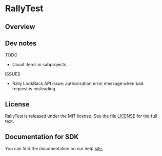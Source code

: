 RallyTest
=========================

## Overview


## Dev notes

TODO 
* Count items in subprojects

ISSUES
* Rally LookBack API issue: authorization error message when bad request is misleading

## License

RallyTest is released under the MIT license.  See the file [LICENSE](./LICENSE) for the full text.

## Documentation for SDK

You can find the documentation on our help [site.](https://help.rallydev.com/apps/2.1/doc/)
